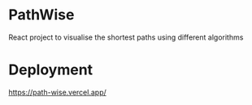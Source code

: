 # PathWise
React project to visualise the shortest paths using different algorithms

# Deployment
https://path-wise.vercel.app/
